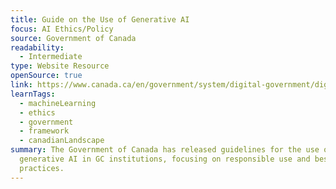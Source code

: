 ```yaml
---
title: Guide on the Use of Generative AI
focus: AI Ethics/Policy
source: Government of Canada
readability:
  - Intermediate
type: Website Resource
openSource: true
link: https://www.canada.ca/en/government/system/digital-government/digital-government-innovations/responsible-use-ai/guide-use-generative-ai.html
learnTags:
  - machineLearning
  - ethics
  - government
  - framework
  - canadianLandscape
summary: The Government of Canada has released guidelines for the use of
  generative AI in GC institutions, focusing on responsible use and best
  practices.
---
```

